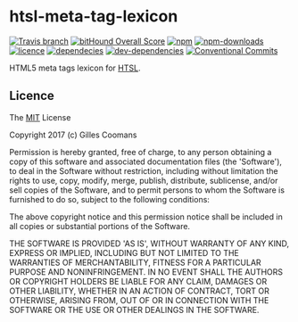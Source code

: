 # htsl-meta-tag-lexicon

[![Travis branch](https://img.shields.io/travis/nomocas/htsl-meta-tag-lexicon/master.svg)](https://travis-ci.org/nomocas/htsl-meta-tag-lexicon)
[![bitHound Overall Score](https://www.bithound.io/github/nomocas/htsl-meta-tag-lexicon/badges/score.svg)](https://www.bithound.io/github/nomocas/htsl-meta-tag-lexicon)
[![npm](https://img.shields.io/npm/v/htsl-meta-tag-lexicon.svg)]()
[![npm-downloads](https://img.shields.io/npm/dm/htsl-meta-tag-lexicon.svg)]()
[![licence](https://img.shields.io/npm/l/htsl-meta-tag-lexicon.svg)](https://spdx.org/licenses/MIT)
[![dependecies](https://img.shields.io/david/nomocas/htsl-meta-tag-lexicon.svg)]()
[![dev-dependencies](https://img.shields.io/david/dev/nomocas/htsl-meta-tag-lexicon.svg)]()
[![Conventional Commits](https://img.shields.io/badge/Conventional%20Commits-1.0.0-yellow.svg)](https://conventionalcommits.org)


HTML5 meta tags lexicon for [HTSL](https://github.com/nomocas/htsl-lexicon).

## Licence

The [MIT](http://opensource.org/licenses/MIT) License

Copyright 2017 (c) Gilles Coomans

Permission is hereby granted, free of charge, to any person obtaining a copy of this software and associated documentation files (the 'Software'), to deal in the Software without restriction, including without limitation the rights to use, copy, modify, merge, publish, distribute, sublicense, and/or sell copies of the Software, and to permit persons to whom the Software is furnished to do so, subject to the following conditions:

The above copyright notice and this permission notice shall be included in all copies or substantial portions of the Software.

THE SOFTWARE IS PROVIDED 'AS IS', WITHOUT WARRANTY OF ANY KIND, EXPRESS OR IMPLIED, INCLUDING BUT NOT LIMITED TO THE WARRANTIES OF MERCHANTABILITY, FITNESS FOR A PARTICULAR PURPOSE AND NONINFRINGEMENT. IN NO EVENT SHALL THE AUTHORS OR COPYRIGHT HOLDERS BE LIABLE FOR ANY CLAIM, DAMAGES OR OTHER LIABILITY, WHETHER IN AN ACTION OF CONTRACT, TORT OR OTHERWISE, ARISING FROM, OUT OF OR IN CONNECTION WITH THE SOFTWARE OR THE USE OR OTHER DEALINGS IN THE SOFTWARE.
